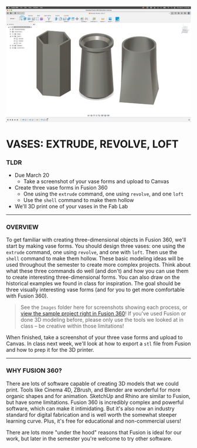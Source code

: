 ![](Images/00-ThreeVaseForms.png)

# VASES: EXTRUDE, REVOLVE, LOFT

### TLDR

* Due March 20  
  * Take a screenshot of your vase forms and upload to Canvas  
* Create three vase forms in Fusion 360  
  * One using the `extrude` command, one using `revolve`, and one `loft`  
  * Use the `shell` command to make them hollow  
* We'll 3D print one of your vases in the Fab Lab  

- - -

### OVERVIEW  
To get familiar with creating three-dimensional objects in Fusion 360, we'll start by making vase forms. You should design three vases: one using the `extrude` command, one using `revolve`, and one with `loft`. Then use the `shell` command to make them hollow. These basic modeling ideas will be used throughout the semester to create more complex projects. Think about what these three commands do well (and don't) and how you can use them to create interesting three-dimensional forms. You can also draw on the historical examples we found in class for inspiration. The goal should be three visually interesting vase forms (and for you to get more comfortable with Fusion 360).

> See the `Images` folder here for screenshots showing each process, or [view the sample project right in Fusion 360](https://a360.co/3kJwMZR)! If you've used Fusion or done 3D modeling before, please only use the tools we looked at in class – be creative within those limitations!

When finished, take a screenshot of your three vase forms and upload to Canvas. In class next week, we'll look at how to export a `stl` file from Fusion and how to prep it for the 3D printer.

- - -

### WHY FUSION 360?  
There are lots of software capable of creating 3D models that we could print. Tools like Cinema 4D, ZBrush, and Blender are wonderful for more organic shapes and for animation. SketchUp and Rhino are similar to Fusion, but have some limitations. Fusion 360 is incredibly complex and powerful software, which can make it intimidating. But it's also now an industry standard for digital fabrication and is well worth the somewhat steeper learning curve. Plus, it's free for educational and non-commercial users!

There are lots more "under the hood" reasons that Fusion is ideal for our work, but later in the semester you're welcome to try other software.

